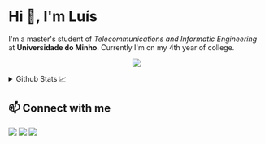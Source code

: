 # Hi 👋, I'm Luís

I'm a master's student of _Telecommunications and Informatic Engineering_ at **Universidade do Minho**. Currently I'm on my 4th year of college.

<p align="center">
  <a href="https://skillicons.dev">
    <img src="https://skillicons.dev/icons?i=c,java,kotlin,linux,idea,vscode,androidstudio,spring,postgres,mysql,docker,kubernetes,git"/>
  </a>
</p>

<details>
  <summary>Github Stats 📈</summary>
  
  <a href="#">![Github stats](https://github-readme-stats.vercel.app/api?username=joseluisgomes&theme=tokyonight&show_icons=true&count_private=true&hide_border=true&line_height=20)</a>
  <a href="#">![Top Langs](https://github-readme-stats.vercel.app/api/top-langs/?username=joseluisgomes&layout=compact&theme=tokyonight&count_private=true&hide_border=true)</a>
</details>

## 📫 Connect with me

<div> 
</a>
  <a href="https://instagram.com/luis_oliveiragomes" target="_blank"><img src="https://img.shields.io/badge/-Instagram-%23E4405F?style=for-the-badge&logo=instagram&logoColor=white" target="_blank"></a>
  <a href = "mailto:joslus.luis@gmail.com"><img src="https://img.shields.io/badge/-Gmail-%23333?style=for-the-badge&logo=gmail&logoColor=white" target="_blank"></a>
  <a href="https://www.linkedin.com/in/joseluisgomes/" target="_blank"><img src="https://img.shields.io/badge/-LinkedIn-%230077B5?style=for-the-badge&logo=linkedin&logoColor=white" target="_blank"></a> 
</div>
